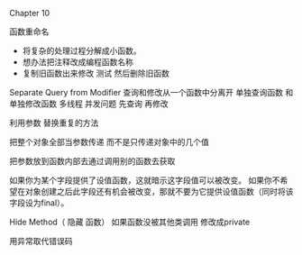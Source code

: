 Chapter 10

函数重命名
* 将复杂的处理过程分解成小函数。 
* 想办法把注释改成编程函数名称
* 复制旧函数出来修改 测试 然后删除旧函数

Separate Query from Modifier
查询和修改从一个函数中分离开  单独查询函数 和 单独修改函数
多线程 并发问题  先查询 再修改 

利用参数 替换重复的方法

把整个对象全部当参数传递 而不是只传递对象中的几个值

把参数放到函数内部去通过调用别的函数去获取

如果你为某个字段提供了设值函数，这就暗示这字段值可以被改变。
如果你不希望在对象创建之后此字段还有机会被改变，那就不要为它提供设值函数（同时将该字段设为final）。

Hide Method（ 隐藏 函数）
如果函数没被其他类调用 修改成private

用异常取代错误码


